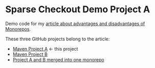 # Sparse Checkout Demo Project A

Demo code for my [article about advantages and disadvantages of Monorepos](https://www.happycoders.eu/java/monorepos-advantages-disadvantages/).

These three GitHub projects belong to the article:
* [Maven Project A](https://github.com/SvenWoltmann/project-a) &larr; this project
* [Maven Project B](https://github.com/SvenWoltmann/project-b)
* [Project A and B merged into one monorepo](https://github.com/SvenWoltmann/sparse-checkout-demo)
